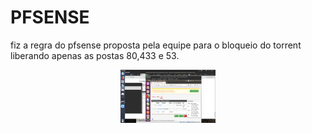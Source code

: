 # PFSENSE

fiz a regra do pfsense proposta pela equipe para o bloqueio do torrent liberando apenas as postas 80,433 e 53.

<div align="center"><img src="img/pf01.png" alt="" style="width:80; height:85px;"/></div>
